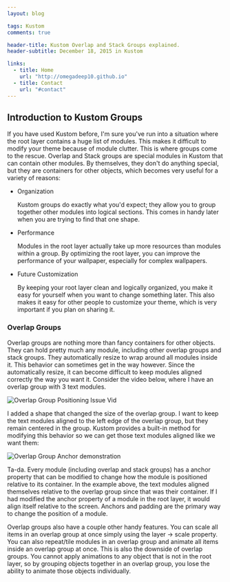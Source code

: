 ```yaml
---
layout: blog

tags: Kustom
comments: true

header-title: Kustom Overlap and Stack Groups explained.
header-subtitle: December 18, 2015 in Kustom

links:
  - title: Home
    url: "http://omegadeep10.github.io"
  - title: Contact
    url: "#contact"
---
```


## Introduction to Kustom Groups

If you have used Kustom before, I'm sure you've run into a situation where the root layer contains a huge list of modules. This makes it difficult to modify your theme because of module clutter. This is where groups come to the rescue. Overlap and Stack groups are special modules in Kustom that can contain other modules. By themselves, they don't do anything special, but they are containers for other objects, which becomes very useful for a variety of reasons:

- <p class="bold">Organization</p> Kustom groups do exactly what you'd expect; they allow you to group together other modules into logical sections. This comes in handy later when you are trying to find that one shape.
- <p class="bold">Performance</p> Modules in the root layer actually take up more resources than modules within a group. By optimizing the root layer, you can improve the performance of your wallpaper, especially for complex wallpapers.
- <p class="bold">Future Customization</p> By keeping your root layer clean and logically organized, you make it easy for yourself when you want to change something later. This also makes it easy for other people to customize your theme, which is very important if you plan on sharing it.

### Overlap Groups

Overlap groups are nothing more than fancy containers for other objects. They can hold pretty much any module, including other overlap groups and stack groups. They automatically resize to wrap around all modules inside it. This behavior can sometimes get in the way however. Since the automatically resize, it can become difficult to keep modules aligned correctly the way you want it. Consider the video below, where I have an overlap group with 3 text modules.

![Overlap Group Positioning Issue Vid](link)

I added a shape that changed the size of the overlap group. I want to keep the text modules aligned to the left edge of the overlap group, but they remain centered in the group. Kustom provides a built-in method for modifying this behavior so we can get those text modules aligned like we want them:

![Overlap Group Anchor demonstration](link)

Ta-da. Every module (including overlap and stack groups) has a anchor property that can be modified to change how the module is positioned relative to its container. In the example above, the text modules aligned themselves relative to the overlap group since that was their container. If I had modified the anchor property of a module in the root layer, it would align itself relative to the screen. Anchors and padding are the primary way to change the position of a module.

 Overlap groups also have a couple other handy features. You can scale all items in an overlap group at once simply using the layer -> scale property. You can also repeat/tile modules in an overlap group and animate all items inside an overlap group at once. This is also the downside of overlap groups. You cannot apply animations to any object that is not in the root layer, so by grouping objects together in an overlap group, you lose the ability to animate those objects individually.

